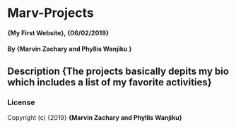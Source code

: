 # Marv-Projects
#### {My First Website}, {06/02/2019}
#### By **{Marvin Zachary and Phyllis Wanjiku }**
## Description {The projects basically depits my bio which includes a list of my favorite activities}
### License
Copyright (c) {2019} **{Marvin Zachary and Phyllis Wanjiku}**
